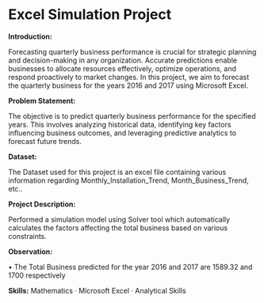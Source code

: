 # Excel Simulation Project

**Introduction:**

Forecasting quarterly business performance is crucial for strategic planning and decision-making in any organization. Accurate predictions enable businesses to allocate resources effectively, optimize operations, and respond proactively to market changes. In this project, we aim to forecast the quarterly business for the years 2016 and 2017 using Microsoft Excel.

**Problem Statement:**

The objective is to predict quarterly business performance for the specified years. This involves analyzing historical data, identifying key factors influencing business outcomes, and leveraging predictive analytics to forecast future trends.

**Dataset:**

The Dataset used for this project is an excel file containing various information regarding Monthly_Installation_Trend, Month_Business_Trend, etc..

**Project Description:**

Performed a simulation model using Solver tool which automatically calculates the factors affecting the total business based on various constraints.

**Observation:**

•	The Total Business predicted for the year 2016 and 2017 are 1589.32 and 1700 respectively

**Skills:** Mathematics · Microsoft Excel · Analytical Skills
